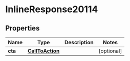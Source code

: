 
# InlineResponse20114

## Properties
Name | Type | Description | Notes
------------ | ------------- | ------------- | -------------
**cta** | [**CallToAction**](CallToAction.md) |  |  [optional]



